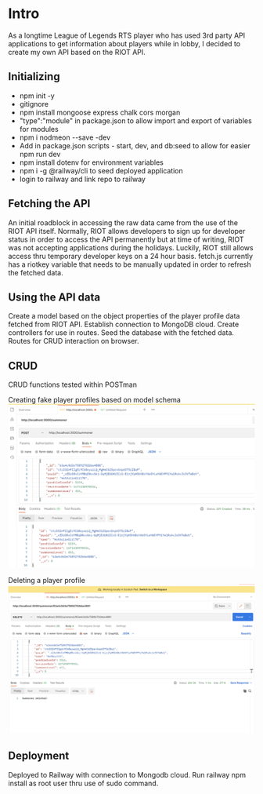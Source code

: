 # Intro #
As a longtime League of Legends RTS player who has used 3rd party API applications to get information about players while in lobby, I decided to create my own API based on the RIOT API. 

## Initializing ##
* npm init -y 
* gitignore
* npm install mongoose express chalk cors morgan 
* "type":"module" in package.json to allow import and export of variables for modules
* npm i nodmeon --save -dev
* Add in package.json scripts - start, dev, and db:seed to allow for easier npm run dev
* npm install dotenv for environment variables
* npm i -g @railway/cli to seed deployed application 
* login to railway and link repo to railway 

## Fetching the API ##
An initial roadblock in accessing the raw data came from the use of the RIOT API itself. Normally, RIOT allows developers to sign up for developer status in order to access the API permanently but at time of writing, RIOT was not accepting applications during the holidays. Luckily, RIOT still allows access thru temporary developer keys on a 24 hour basis. fetch.js currently has a riotkey variable that needs to be manually updated in order to refresh the fetched data. 

## Using the API data ##
Create a model based on the object properties of the player profile data fetched from RIOT API. Establish connection to MongoDB cloud. Create controllers for use in routes. Seed the database with the fetched data. Routes for CRUD interaction on browser.

## CRUD ##
CRUD functions tested within POSTman

Creating fake player profiles based on model schema
<img src="images/API-POST.png" alt="Adding and editing players" title="Adding player">

Deleting a player profile
<img src="images/API-DELETE.png" alt="Deleting player" title="Removing player">

## Deployment ## 

Deployed to Railway with connection to Mongodb cloud. Run railway npm install as root user thru use of sudo command. 